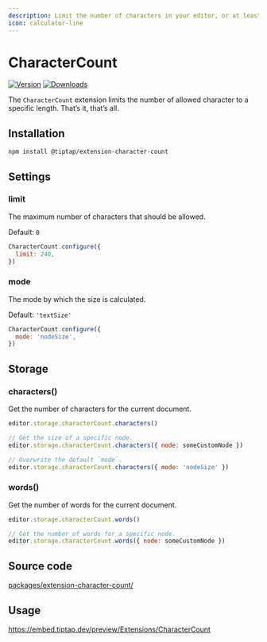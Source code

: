 ```yaml
---
description: Limit the number of characters in your editor, or at least count them.
icon: calculator-line
---
```


# CharacterCount
[![Version](https://img.shields.io/npm/v/@tiptap/extension-character-count.svg?label=version)](https://www.npmjs.com/package/@tiptap/extension-character-count)
[![Downloads](https://img.shields.io/npm/dm/@tiptap/extension-character-count.svg)](https://npmcharts.com/compare/@tiptap/extension-character-count?minimal=true)

The `CharacterCount` extension limits the number of allowed character to a specific length. That’s it, that’s all.

## Installation
```bash
npm install @tiptap/extension-character-count
```

## Settings

### limit

The maximum number of characters that should be allowed.

Default: `0`

```js
CharacterCount.configure({
  limit: 240,
})
```

### mode

The mode by which the size is calculated.

Default: `'textSize'`

```js
CharacterCount.configure({
  mode: 'nodeSize',
})
```

## Storage

### characters()
Get the number of characters for the current document.

```js
editor.storage.characterCount.characters()

// Get the size of a specific node.
editor.storage.characterCount.characters({ node: someCustomNode })

// Overwrite the default `mode`.
editor.storage.characterCount.characters({ mode: 'nodeSize' })
```

### words()
Get the number of words for the current document.

```js
editor.storage.characterCount.words()

// Get the number of words for a specific node.
editor.storage.characterCount.words({ node: someCustomNode })
```

## Source code
[packages/extension-character-count/](https://github.com/ueberdosis/tiptap/blob/main/packages/extension-character-count/)

## Usage
https://embed.tiptap.dev/preview/Extensions/CharacterCount
